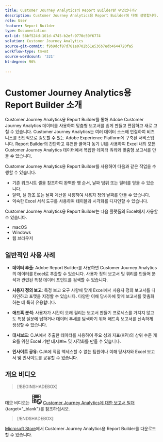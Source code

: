 ```yaml
---
title: Customer Journey Analytics의 Report Builder란 무엇입니까?
description: Customer Journey Analytics용 Report Builder에 대해 설명합니다.
role: User
feature: Report Builder
type: Documentation
exl-id: 56bf524d-101d-4745-b2ef-9770c50f6774
solution: Customer Journey Analytics
source-git-commit: f9b9dcf87d781e0702b51e536b7edb4644720fa5
workflow-type: tm+mt
source-wordcount: '321'
ht-degree: 96%

---
```


# Customer Journey Analytics용 Report Builder 소개

Customer Journey Analytics용 Report Builder를 통해 Adobe Customer Journey Analytics 데이터를 사용하여 맞춤형 보고서를 쉽게 만들고 편집하고 새로 고칠 수 있습니다. Customer Journey Analytics는 여러 데이터 소스에 연결하여 비즈니스를 전반적으로 검토할 수 있는 Adobe Experience Platform에 구축된 서비스입니다. Report Builder의 간단하고 유연한 끌어다 놓기 UI를 사용하여 Excel 내의 모든 Customer Journey Analytics 데이터에서 복잡한 데이터 쿼리와 맞춤형 보고서를 만들 수 있습니다.

Customer Journey Analytics용 Report Builder를 사용하여 다음과 같은 작업을 수행할 수 있습니다.

- 기존 워크시트 셀을 참조하여 완벽한 행 순서, 날짜 범위 또는 필터를 얻을 수 있습니다.
- 달력, 셀 참조 또는 날짜 계산을 사용하여 사용자 정의 날짜를 만들 수 있습니다.
- 익숙한 Excel 서식 도구를 사용하여 테이블과 시각화를 디자인할 수 있습니다.

Customer Journey Analytics용 Report Builder는 다음 플랫폼의 Excel에서 사용할 수 있습니다.

- macOS
- Windows
- 웹 브라우저

## 일반적인 사용 사례

- **데이터 추출**: Adobe Report Builder를 사용하면 Customer Journey Analytics의 데이터를 Excel로 추출할 수 있습니다. 사용자 정의 보고서 및 쿼리를 만들어 분석과 관련된 특정 데이터 포인트를 검색할 수 있습니다.

- **사용자 정의 보고**: 특정 보고 요구 사항에 맞게 Excel에서 사용자 정의 보고서를 디자인하고 포맷을 지정할 수 있습니다. 다양한 이해 당사자에 맞게 보고서를 맞춤화하는 데 특히 유용합니다.

- **애드혹 분석**: 사용자가 시간이 오래 걸리는 보고서 만들기 프로세스를 거치지 않고도 특정 질문에 답하거나 데이터 추세를 탐색하기 위해 애드혹 보고서를 신속하게 생성할 수 있습니다.

- **대시보드**: CJA에서 추출한 데이터를 사용하여 주요 성과 지표(KPI)의 상위 수준 개요를 위한 Excel 기반 대시보드 및 시각화를 만들 수 있습니다.

- **인사이트 공유**: CJA에 직접 액세스할 수 없는 팀원이나 이해 당사자와 Excel 보고서 및 인사이트를 공유할 수 있습니다.

## 개요 비디오


>[!BEGINSHADEBOX]

데모 비디오는 ![VideoCheckedOut](/help/assets/icons/VideoCheckedOut.svg) [Customer Journey Analytics에 대한 보고서 빌더](https://video.tv.adobe.com/v/337569?quality=12&learn=on){target="_blank"}를 참조하십시오.

>[!ENDSHADEBOX]

[Microsoft Store](https://www.microsoft.com/en-us/store/apps/windows)에서
Customer Journey Analytics용 Report Builder를 다운로드할 수 있습니다.
